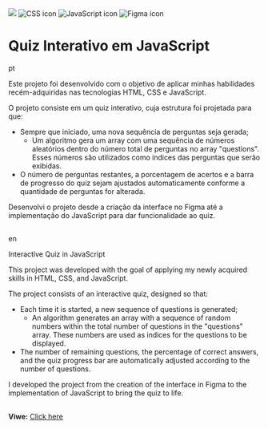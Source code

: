 <div>
  <img src="https://img.shields.io/badge/HTML-20B8F6?style=for-the-badge&logo=html5&logoColor=white">
  <img alt="CSS icon" src="https://img.shields.io/badge/CSS-F67420?&style=for-the-badge&logo=css3&logoColor=white">
  <img alt="JavaScript icon" src="https://img.shields.io/badge/JavaScript-F7DF1E?style=for-the-badge&logo=javascript&logoColor=black">
  <img alt="Figma icon" src="https://img.shields.io/badge/Figma-F24E1E?style=for-the-badge&logo=figma&logoColor=white">
</div>

# Quiz Interativo em JavaScript

pt

Este projeto foi desenvolvido com o objetivo de aplicar minhas habilidades recém-adquiridas nas tecnologias HTML, CSS e JavaScript.

O projeto consiste em um quiz interativo, cuja estrutura foi projetada para que:

* Sempre que iniciado, uma nova sequência de perguntas seja gerada;
  - Um algoritmo gera um array com uma sequência de números aleatórios dentro do número total de perguntas no array "questions". Esses números são utilizados como índices das perguntas que serão exibidas.
* O número de perguntas restantes, a porcentagem de acertos e a barra de progresso do quiz sejam ajustados automaticamente conforme a quantidade de perguntas for alterada.

Desenvolvi o projeto desde a criação da interface no Figma até a implementação do JavaScript para dar funcionalidade ao quiz.

##
en

Interactive Quiz in JavaScript

This project was developed with the goal of applying my newly acquired skills in HTML, CSS, and JavaScript.

The project consists of an interactive quiz, designed so that:

* Each time it is started, a new sequence of questions is generated;
  - An algorithm generates an array with a sequence of random numbers within the total number of questions in the "questions" array. These numbers are used as indices for the questions to be displayed.
* The number of remaining questions, the percentage of correct answers, and the quiz progress bar are automatically adjusted according to the number of questions.

I developed the project from the creation of the interface in Figma to the implementation of JavaScript to bring the quiz to life.

##

**Viwe:** <a href="https://isaquesantana.github.io/QuizInterativo/" taget="_blank">Click here</a>

